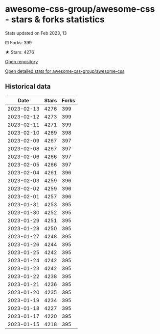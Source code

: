 # awesome-css-group/awesome-css - stars & forks statistics

Stats updated on Feb 2023, 13

☋ Forks: 399

★ Stars: 4276

[Open repository](https://github.com/awesome-css-group/awesome-css)

[Open detailed stats for awesome-css-group/awesome-css](https://reviewgithub.com/rep/awesome-css-group/awesome-css)

## Historical data
| Date | Stars | Forks |
|------|-------|-------|
| 2023-02-13 | 4276 | 399 | 
| 2023-02-12 | 4273 | 399 | 
| 2023-02-11 | 4271 | 399 | 
| 2023-02-10 | 4269 | 398 | 
| 2023-02-09 | 4267 | 397 | 
| 2023-02-08 | 4267 | 397 | 
| 2023-02-06 | 4266 | 397 | 
| 2023-02-05 | 4266 | 397 | 
| 2023-02-04 | 4261 | 396 | 
| 2023-02-03 | 4259 | 396 | 
| 2023-02-02 | 4259 | 396 | 
| 2023-02-01 | 4257 | 396 | 
| 2023-01-31 | 4253 | 395 | 
| 2023-01-30 | 4252 | 395 | 
| 2023-01-29 | 4251 | 395 | 
| 2023-01-28 | 4250 | 395 | 
| 2023-01-27 | 4248 | 395 | 
| 2023-01-26 | 4244 | 395 | 
| 2023-01-25 | 4242 | 395 | 
| 2023-01-24 | 4242 | 395 | 
| 2023-01-23 | 4242 | 395 | 
| 2023-01-22 | 4238 | 395 | 
| 2023-01-21 | 4236 | 395 | 
| 2023-01-20 | 4235 | 395 | 
| 2023-01-19 | 4234 | 395 | 
| 2023-01-18 | 4227 | 395 | 
| 2023-01-17 | 4220 | 395 | 
| 2023-01-15 | 4218 | 395 | 

